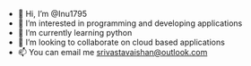- 👋 Hi, I’m @Inu1795
- 👀 I’m interested in programming and developing applications
- 🌱 I’m currently learning python 
- 💞️ I’m looking to collaborate on cloud based applications
- 📫 You can email me srivastavaishan@outlook.com


